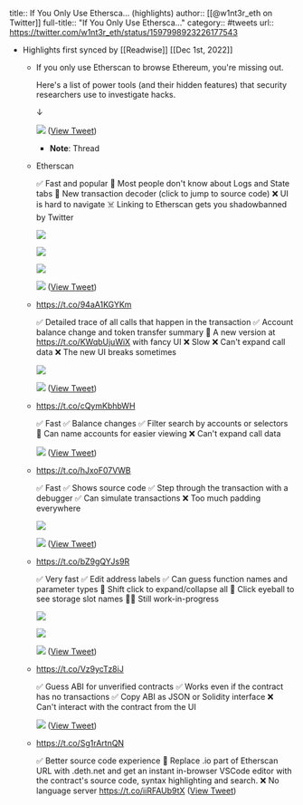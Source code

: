 title:: If You Only Use Ethersca... (highlights)
author:: [[@w1nt3r_eth on Twitter]]
full-title:: "If You Only Use Ethersca..."
category:: #tweets
url:: https://twitter.com/w1nt3r_eth/status/1597998923226177543

- Highlights first synced by [[Readwise]] [[Dec 1st, 2022]]
	- If you only use Etherscan to browse Ethereum, you're missing out.
	  
	  Here's a list of power tools (and their hidden features) that security researchers use to investigate hacks.
	  
	  ↓ 
	  
	  ![](https://pbs.twimg.com/media/Fi07jOXVIAEdBjr.jpg) ([View Tweet](https://twitter.com/w1nt3r_eth/status/1597998923226177543))
		- **Note**: Thread
	- Etherscаn
	  
	  ✅ Fast and popular
	  🤫 Most people don't know about Logs and State tabs
	  🤫 New transaction decoder (click to jump to source code)
	  ❌ UI is hard to navigate
	  ☠️ Linking to Etherscаn gets you shadowbanned by Twitter 
	  
	  ![](https://pbs.twimg.com/media/Fi07jlrUUAATPqF.jpg) 
	  
	  ![](https://pbs.twimg.com/media/Fi07j3tVIAUu47q.jpg) 
	  
	  ![](https://pbs.twimg.com/media/Fi07kHtUYAAifE0.png) 
	  
	  ![](https://pbs.twimg.com/media/Fi07kUuUAAEtF3N.jpg) ([View Tweet](https://twitter.com/w1nt3r_eth/status/1597998945539485696))
	- https://t.co/94aA1KGYKm
	  
	  ✅ Detailed trace of all calls that happen in the transaction
	  ✅ Account balance change and token transfer summary
	  🤫 A new version at https://t.co/KWqbUjuWiX with fancy UI
	  ❌ Slow
	  ❌ Can't expand call data
	  ❌ The new UI breaks sometimes 
	  
	  ![](https://pbs.twimg.com/media/Fi07k9gUYAALi1X.jpg) 
	  
	  ![](https://pbs.twimg.com/media/Fi07lT9VsAAEdP_.jpg) ([View Tweet](https://twitter.com/w1nt3r_eth/status/1597998960542502912))
	- https://t.co/cQymKbhbWH
	  
	  ✅ Fast
	  ✅ Balance changes
	  ✅ Filter search by accounts or selectors
	  🤫 Can name accounts for easier viewing
	  ❌ Can't expand call data 
	  
	  ![](https://pbs.twimg.com/media/Fi07l1mVsAAwbby.jpg) ([View Tweet](https://twitter.com/w1nt3r_eth/status/1597998970797625345))
	- https://t.co/hJxoF07VWB
	  
	  ✅ Fast
	  ✅ Shows source code
	  ✅ Step through the transaction with a debugger
	  ✅ Can simulate transactions
	  ❌ Too much padding everywhere 
	  
	  ![](https://pbs.twimg.com/media/Fi07mbQUYAAdzyn.jpg) 
	  
	  ![](https://pbs.twimg.com/media/Fi07mvhVQAEWcv5.jpg) ([View Tweet](https://twitter.com/w1nt3r_eth/status/1597998985465065472))
	- https://t.co/bZ9gQYJs9R
	  
	  ✅ Very fast
	  ✅ Edit address labels
	  ✅ Can guess function names and parameter types
	  🤫 Shift click to expand/collapse all
	  🤯 Click eyeball to see storage slot names
	  👷‍♂️ Still work-in-progress 
	  
	  ![](https://pbs.twimg.com/media/Fi07nQsVsAANE4j.jpg) 
	  
	  ![](https://pbs.twimg.com/media/Fi07nk2UYAEpEmj.jpg) 
	  
	  ![](https://pbs.twimg.com/media/Fi07n0XVIAA5Ce0.jpg) ([View Tweet](https://twitter.com/w1nt3r_eth/status/1597999003836112897))
	- https://t.co/Vz9ycTz8iJ
	  
	  ✅ Guess ABI for unverified contracts
	  ✅ Works even if the contract has no transactions
	  ✅ Copy ABI as JSON or Solidity interface
	  ❌ Can't interact with the contract from the UI 
	  
	  ![](https://pbs.twimg.com/media/Fi07oUgUoAIfUW9.png) ([View Tweet](https://twitter.com/w1nt3r_eth/status/1597999012316991488))
	- https://t.co/Sg1rArtnQN
	  
	  ✅ Better source code experience
	  🤫 Replace .io part of Etherscаn URL with .deth.net and get an instant in-browser VSCode editor with the contract's source code, syntax highlighting and search.
	  ❌ No language server https://t.co/iiRFAUb9tX ([View Tweet](https://twitter.com/w1nt3r_eth/status/1597999035775782912))